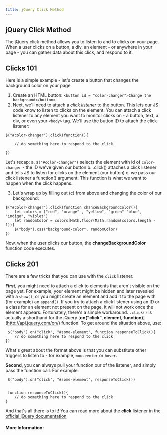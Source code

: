 ```yaml
---
title: jQuery Click Method
---
```

## jQuery Click Method

The jQuery click method allows you to listen to and to clicks on your page. When a user clicks on a button, a div, an element - or anywhere in your page - you can gather data about this click, and respond to it.

## Clicks 101

Here is a simple example - let's create a button that changes the background color on your page. 
1. Create an HTML button: `<button id = "color-changer">Change the background</button>`
2. Next, we'll need to attach a [_click listener_](https://api.jquery.com/click/) to the button. This lets our JS code know to listen to clicks on the element. You can attach a click listener to any element you want to monitor clicks on - a button, text, a div, or even your `<body>` tag. We'll use the button ID to attach the click listener:

```
$("#color-changer").click(function(){

    // do something here to respond to the click

})
```
Let's recap:
  a. `$("#color-changer")` selects the element with id of `color-changer` - the ID we've given our button
  b. .click() attaches a click listener and tells JS to listen for clicks on the element (our button)
  c. we pass our click listener a function() argument. This function is what we want to happen when the click happens.
  
3. Let's wrap up by filling out (c) from above and changing the color of our background:

```
$("#color-changer").click(function chanceBackgroundColor(){
    let colors = ["red", "orange" , "yellow", "green" "blue", "indigo", "violet"]
    let randomColor = colors[Math.floor(Math.random(colors.length - 1))]
    $("body").css("background-color", randomColor)
})
```
Now, when the user clicks our button, the **changeBackgroundColor** function code executes.

## Clicks 201

There are a few tricks that you can use with the `click` listener. 

**First**, you might need to attach a click to elements that aren't visible on the page yet. For example, your element might be hidden and later revealed with a `show()`, or you might create an element and add it to the page with (for example) an `append()`. If you try to attach a click listener using an ID or a class for an element not present on the page, it will not work once the element appears. Fortunately, there's a simple workaround. `.click()` is actually a shorthand for the jQuery [**on("click", element, function)**]
(http://api.jquery.com/on/) function. To get around the situation above, use:

```
 $("body").on("click", "#some-element", function responseToClick(){
    // do something here to respond to the click
})
```

What's great about the format above is that you can substitute other triggers to listen to - for example, `mouseenter` or `hover`.

**Second**, you can always pull your function our of the listener, and simply pass the function call. For example:


```
 $("body").on("click", "#some-element", responseToClick())
 
 
 function responseToClick(){
    // do something here to respond to the click
}
```

And that's all there is to it! You can read more about the **click** listener in the [official jQuery documentation](https://api.jquery.com/click/)




<!-- The article goes here, in GitHub-flavored Markdown. Feel free to add YouTube videos, images, and CodePen/JSBin embeds  -->










#### More Information:
<!-- Please add any articles you think might be helpful to read before writing the article -->


